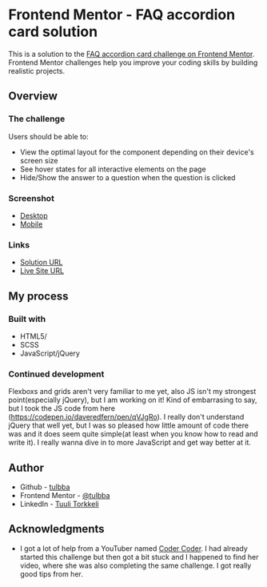 # Frontend Mentor - FAQ accordion card solution

This is a solution to the [FAQ accordion card challenge on Frontend Mentor](https://www.frontendmentor.io/challenges/faq-accordion-card-XlyjD0Oam). Frontend Mentor challenges help you improve your coding skills by building realistic projects.

## Overview

### The challenge

Users should be able to:

- View the optimal layout for the component depending on their device's screen size
- See hover states for all interactive elements on the page
- Hide/Show the answer to a question when the question is clicked

### Screenshot

- [Desktop](./images/faq_accordion_desktop.png)
- [Mobile](./images/faq_accordion_mobile.png)

### Links

- [Solution URL](https://www.frontendmentor.io/solutions/faq-accordion-QgH_w6DlF)
- [Live Site URL](https://faq-accordion-project.vercel.app/)

## My process

### Built with

- HTML5/
- SCSS
- JavaScript/jQuery

### Continued development

Flexboxs and grids aren't very familiar to me yet, also JS isn't my strongest point(especially jQuery), but I am working on it! Kind of embarrasing to say, but I took the JS code from here (https://codepen.io/daveredfern/pen/qVJgRo). I really don't understand jQuery that well yet, but I was so pleased how little amount of code there was and it does seem quite simple(at least when you know how to read and write it). I really wanna dive in to more JavaScript and get way better at it.

## Author

- Github - [tulbba](https://github.com/tulbba)
- Frontend Mentor - [@tulbba](https://www.frontendmentor.io/profile/tulbba)
- LinkedIn - [Tuuli Torkkeli](https://www.linkedin.com/in/tuulitorkkeli/)

## Acknowledgments

- I got a lot of help from a YouTuber named [Coder Coder](https://www.youtube.com/c/TheCoderCoder). I had already started this challenge but then got a bit stuck and I happened to find her video, where she was also completing the same challenge. I got really good tips from her.
